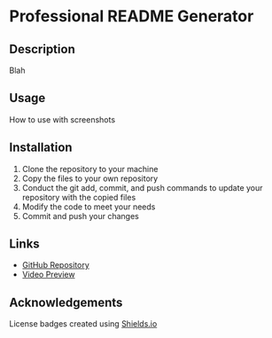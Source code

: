 # Professional README Generator

## Description
Blah


## Usage
How to use with screenshots


## Installation
1. Clone the repository to your machine
2. Copy the files to your own repository
3. Conduct the git add, commit, and push commands to update your repository with the copied files
4. Modify the code to meet your needs
5. Commit and push your changes


## Links
- [GitHub Repository](https://github.com/hwoolford/professional-readme-generator) 
- [Video Preview](www.google.com)

## Acknowledgements
License badges created using [Shields.io](https://shields.io/badges/static-badge)